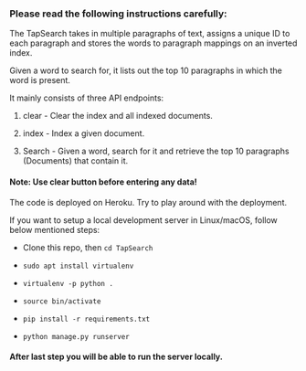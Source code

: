 ### Please read the following instructions carefully:

The TapSearch takes in multiple paragraphs of text, assigns a unique ID to each paragraph and stores the words to paragraph mappings on an inverted index.

Given a word to search for, it lists out the top 10 paragraphs in which the word is present.

It mainly consists of three API endpoints:

1) clear - Clear the index and all indexed documents.

2) index - Index a given document.

3) Search - Given a word, search for it and retrieve the top 10 paragraphs (Documents) that contain it.

#### Note: Use clear button before entering any data!

The code is deployed on Heroku. Try to play around with the deployment.

If you want to setup a local development server in Linux/macOS, follow below mentioned steps:

-  Clone this repo, then `cd TapSearch`

- `sudo apt install virtualenv`

- `virtualenv -p python .`

- `source bin/activate`

- `pip install -r requirements.txt`

- `python manage.py runserver`

#### After last step you will be able to run the server locally.
